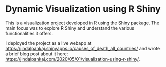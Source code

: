 # Dynamic Visualization using R Shiny

This is a visualization project developed in R using the Shiny package. The main focus was to explore R Shiny and understand the various functionalities it offers. 

I deployed the project as a live webapp at https://jindalpankaj.shinyapps.io/causes_of_death_all_countries/ and wrote a brief blog post about it here: https://jindalpankaj.com/2020/05/01/visualization-using-r-shiny/.
